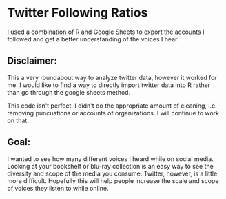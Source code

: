 # Twitter Following Ratios
I used a combination of R and Google Sheets to export the accounts I followed and get a better understanding of the voices I hear.

## Disclaimer:
This a very roundabout way to analyze twitter data, however it worked for me. I would like to find a way to directly import twitter data into R rather than go through the google sheets method. 

This code isn't perfect. I didn't do the appropriate amount of cleaning, i.e. removing puncuations or accounts of organizations. I will continue to work on that. 

## Goal:
I wanted to see how many different voices I heard while on social media. Looking at your bookshelf or blu-ray collection is an easy way to see the diversity and scope of the media you consume. Twitter, however, is a little more difficult. Hopefully this will help people increase the scale and scope of voices they listen to while online. 
